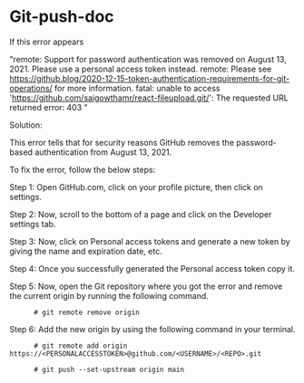 # Git-push-doc

If this error appears

"remote: Support for password authentication was removed on August 13, 2021.
 Please use a personal access token instead.
 remote: Please see https://github.blog/2020-12-15-token-authentication-requirements-for-git-operations/ for more information.
 fatal: unable to access 'https://github.com/saigowthamr/react-fileupload.git/':
 The requested URL returned error: 403 "
 
 Solution: 
 
 This error tells that for security reasons GitHub removes the password-based authentication from August 13, 2021.

 To fix the error, follow the below steps:

 Step 1: Open GitHub.com, click on your profile picture, then click on settings.

 Step 2: Now, scroll to the bottom of a page and click on the Developer settings tab.

 Step 3: Now, click on Personal access tokens and generate a new token by giving the name and expiration date, etc.

 Step 4: Once you successfully generated the Personal access token copy it.

 Step 5: Now, open the Git repository where you got the error and remove the current origin by running the following command.
 
          # git remote remove origin
          
 Step 6: Add the new origin by using the following command in your terminal.
          
          # git remote add origin https://<PERSONALACCESSTOKEN>@github.com/<USERNAME>/<REPO>.git
          
          # git push --set-upstream origin main

